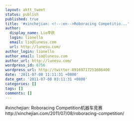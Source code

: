 ```yaml
---
layout: aktt_tweet
status: publish
published: true
title: '#xinchejian: <!--:en-->Roboracing Competitio...'
author:
  display_name: Lio李欧
  login: lionello
  email: lio@lunesu.com
  url: http://lunesu.com/
author_login: lionello
author_email: lio@lunesu.com
author_url: http://lunesu.com/
wordpress_id: 6756
wordpress_url: http://twitter-89169717251686400
date: '2011-07-08 11:11:31 +0800'
date_gmt: '2011-07-08 03:11:31 +0800'
categories: []
tags: []
comments: []
---
```

<p>#xinchejian: <!--:en-->Roboracing Competition<!--:--><!--:zh-->机器车竞赛<!--:--> http://xinchejian.com/2011/07/08/roboracing-competition/</p>

